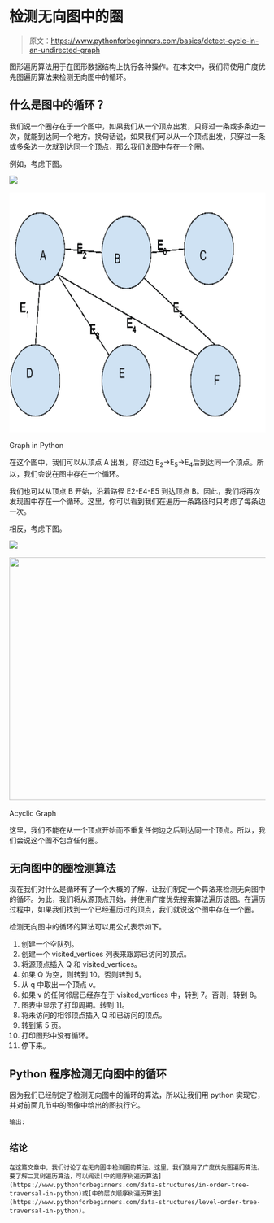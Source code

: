# 检测无向图中的圈

> 原文：<https://www.pythonforbeginners.com/basics/detect-cycle-in-an-undirected-graph>

图形遍历算法用于在图形数据结构上执行各种操作。在本文中，我们将使用广度优先图遍历算法来检测无向图中的循环。

## 什么是图中的循环？

我们说一个圈存在于一个图中，如果我们从一个顶点出发，只穿过一条或多条边一次，就能到达同一个地方。换句话说，如果我们可以从一个顶点出发，只穿过一条或多条边一次就到达同一个顶点，那么我们说图中存在一个圈。

例如，考虑下图。

![](img/393dd81dba226b14b1144d37b6e3ea91.png)

<noscript><img src="img/35bf3c8fb844df2c541d443265374afa.png" alt="" width="731" height="472" data-original-src="https://lh4.googleusercontent.com/gtNLY-eA6LTJhS7Ibj6B3fgQD0jvfwccQIS0w7fiCwehBe07EPrX9EXDmPEF63JU7IbL3hbYzKw7Ukwm-c1nvjnwD1Mgiu1f3Jm9_DL90cfT54krHaZ67prUvNtmbPVvnjX3rntY=s0"/></noscript>

Graph in Python

在这个图中，我们可以从顶点 A 出发，穿过边 E<sub>2</sub>->E<sub>5</sub>->E<sub>4</sub>后到达同一个顶点。所以，我们会说在图中存在一个循环。

我们也可以从顶点 B 开始，沿着路径 E2-E4-E5 到达顶点 B。因此，我们将再次发现图中存在一个循环。这里，你可以看到我们在遍历一条路径时只考虑了每条边一次。

相反，考虑下图。

![](img/d9bd4051902a02b9296db915cd160310.png)

<noscript><img src="img/31bc27f458bf6d63044e40379f689030.png" alt="" class="wp-image-9612" width="723" height="478" srcset="https://www.pythonforbeginners.com/wp-content/uploads/Graph-Operations-in-Python1.png 535w, https://www.pythonforbeginners.com/wp-content/uploads/Graph-Operations-in-Python1-300x199.png 300w" sizes="(max-width: 723px) 100vw, 723px" data-original-src="https://www.pythonforbeginners.com/wp-content/uploads/Graph-Operations-in-Python1.png"/></noscript>

Acyclic Graph

这里，我们不能在从一个顶点开始而不重复任何边之后到达同一个顶点。所以，我们会说这个图不包含任何圈。

## 无向图中的圈检测算法

现在我们对什么是循环有了一个大概的了解，让我们制定一个算法来检测无向图中的循环。为此，我们将从源顶点开始，并使用广度优先搜索算法遍历该图。在遍历过程中，如果我们找到一个已经遍历过的顶点，我们就说这个图中存在一个圈。

检测无向图中的循环的算法可以用公式表示如下。

1.  创建一个空队列。
2.  创建一个 visited_vertices 列表来跟踪已访问的顶点。
3.  将源顶点插入 Q 和 visited_vertices。
4.  如果 Q 为空，则转到 10。否则转到 5。
5.  从 q 中取出一个顶点 v。
6.  如果 v 的任何邻居已经存在于 visited_vertices 中，转到 7。否则，转到 8。
7.  图表中显示了打印周期。转到 11。
8.  将未访问的相邻顶点插入 Q 和已访问的顶点。
9.  转到第 5 页。
10.  打印图形中没有循环。
11.  停下来。

## Python 程序检测无向图中的循环

因为我们已经制定了检测无向图中的循环的算法，所以让我们用 python 实现它，并对前面几节中的图像中给出的图执行它。

`输出:`

## ``结论``

``在这篇文章中，我们讨论了在无向图中检测圈的算法。这里，我们使用了广度优先图遍历算法。要了解二叉树遍历算法，可以阅读[中的顺序树遍历算法](https://www.pythonforbeginners.com/data-structures/in-order-tree-traversal-in-python)或[中的层次顺序树遍历算法](https://www.pythonforbeginners.com/data-structures/level-order-tree-traversal-in-python)。``